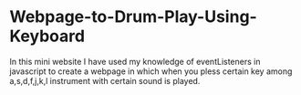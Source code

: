 # Webpage-to-Drum-Play-Using-Keyboard
In this mini website I have used my knowledge of eventListeners in javascript to create a webpage in which when you pless certain key among a,s,d,f,j,k,l  instrument with certain sound is played.

